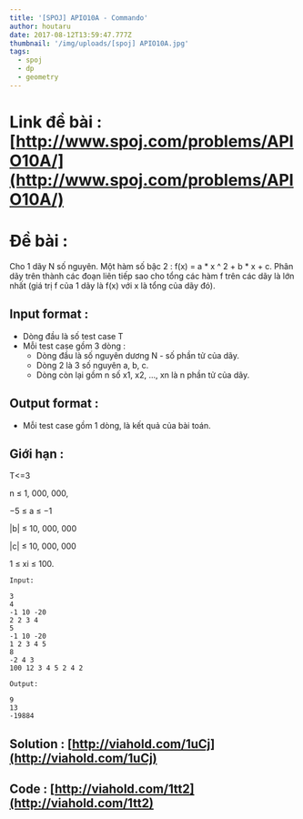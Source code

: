 ```yaml
---
title: '[SPOJ] APIO10A - Commando'
author: houtaru
date: 2017-08-12T13:59:47.777Z
thumbnail: '/img/uploads/[spoj] APIO10A.jpg'
tags:
  - spoj
  - dp
  - geometry
---
```

# Link đề bài : [http://www.spoj.com/problems/APIO10A/](http://www.spoj.com/problems/APIO10A/)

# Đề bài :

Cho 1 dãy N số nguyên. Một hàm số bậc 2 : f(x) = a * x ^ 2 + b * x + c. Phân dãy trên thành các đoạn liên tiếp sao cho tổng các hàm f trên các dãy là lớn nhất (giá trị f của 1 dãy là f(x) với x là tổng của dãy đó).

## Input format :

- Dòng đầu là số test case T
- Mỗi test case gồm 3 dòng :
  - Dòng đầu là số nguyên dương N - số phần tử của dãy.
  - Dòng 2 là 3 số nguyên a, b, c.
  - Dòng còn lại gồm n số x1, x2, ..., xn là n phần tử của dãy.

## Output format :

- Mỗi test case gồm 1 dòng, là kết quả của bài toán.

## Giới hạn :

T<=3

n ≤ 1, 000, 000,

−5 ≤ a ≤ −1

|b| ≤ 10, 000, 000

|c| ≤ 10, 000, 000

1 ≤ xi ≤ 100.


```
Input:

3
4 
-1 10 -20 
2 2 3 4 
5
-1 10 -20
1 2 3 4 5
8
-2 4 3
100 12 3 4 5 2 4 2

Output:

9
13
-19884

```

## Solution : [http://viahold.com/1uCj](http://viahold.com/1uCj)

## Code : [http://viahold.com/1tt2](http://viahold.com/1tt2)

